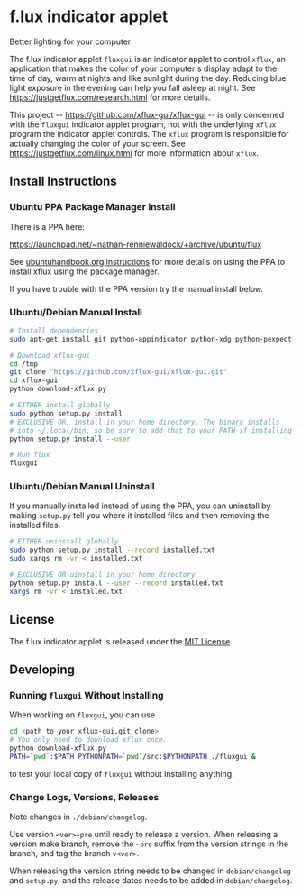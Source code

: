 f.lux indicator applet
======================
Better lighting for your computer

The f.lux indicator applet `fluxgui` is an indicator applet to control
`xflux`, an application that makes the color of your computer's
display adapt to the time of day, warm at nights and like sunlight
during the day. Reducing blue light exposure in the evening can help
you fall asleep at night. See https://justgetflux.com/research.html
for more details.

This project -- https://github.com/xflux-gui/xflux-gui -- is only
concerned with the `fluxgui` indicator applet program, not with the
underlying `xflux` program the indicator applet controls. The `xflux`
program is responsible for actually changing the color of your
screen. See https://justgetflux.com/linux.html for more information
about `xflux`.

Install Instructions
--------------------

### Ubuntu PPA Package Manager Install

There is a PPA here:

https://launchpad.net/~nathan-renniewaldock/+archive/ubuntu/flux

See [ubuntuhandbook.org instructions](http://ubuntuhandbook.org/index.php/2016/03/install-f-lux-in-ubuntu-16-04/) for more details on using the PPA to install xflux using the package manager.

If you have trouble with the PPA version try the manual install below.

### Ubuntu/Debian Manual Install

```bash
# Install dependencies
sudo apt-get install git python-appindicator python-xdg python-pexpect python-gconf python-gtk2 python-glade2 libxxf86vm1

# Download xflux-gui
cd /tmp
git clone "https://github.com/xflux-gui/xflux-gui.git"
cd xflux-gui
python download-xflux.py

# EITHER install globally
sudo python setup.py install
# EXCLUSIVE OR, install in your home directory. The binary installs
# into ~/.local/bin, so be sure to add that to your PATH if installing locally.
python setup.py install --user

# Run flux
fluxgui
```

### Ubuntu/Debian Manual Uninstall

If you manually installed instead of using the PPA, you can uninstall
by making `setup.py` tell you where it installed files and then
removing the installed files.

```bash
# EITHER uninstall globally
sudo python setup.py install --record installed.txt
sudo xargs rm -vr < installed.txt

# EXCLUSIVE OR uinstall in your home directory
python setup.py install --user --record installed.txt
xargs rm -vr < installed.txt
```

License
-------

The f.lux indicator applet is released under the [MIT License](https://github.com/xflux-gui/xflux-gui/blob/master/LICENSE).

Developing
----------

### Running `fluxgui` Without Installing

When working on `fluxgui`, you can use
```bash
cd <path to your xflux-gui.git clone>
# You only need to download xflux once.
python download-xflux.py
PATH=`pwd`:$PATH PYTHONPATH=`pwd`/src:$PYTHONPATH ./fluxgui &
```
to test your local copy of `fluxgui` without installing anything.

### Change Logs, Versions, Releases

Note changes in `./debian/changelog`.

Use version `<ver>~pre` until ready to release a version. When
releasing a version make branch, remove the `~pre` suffix from the
version strings in the branch, and tag the branch `v<ver>`.

When releasing the version string needs to be changed in
`debian/changelog` and `setup.py`, and the release dates needs to be
added in `debian/changelog`.
